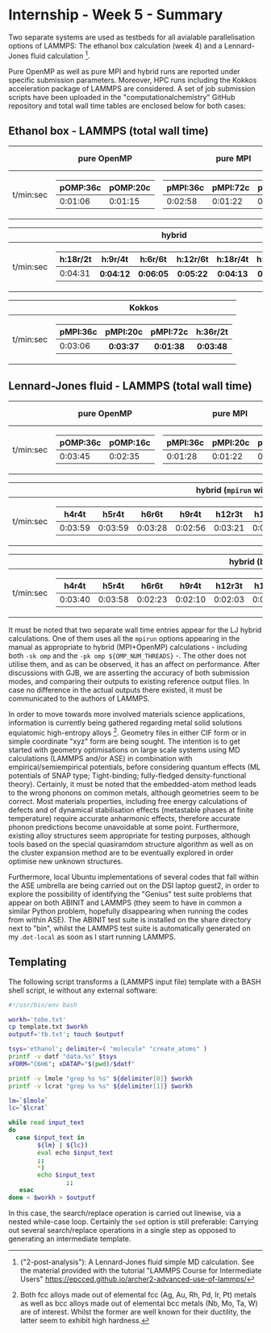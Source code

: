 # Internship - Week 5 - Summary

Two separate systems are used as testbeds for all avialable parallelisation options of LAMMPS: The ethanol box calculation (week 4) and a Lennard-Jones fluid calculation [^1].

Pure OpenMP as well as pure MPI and hybrid runs are reported under specific submission parameters. Moreover, HPC runs including the Kokkos acceleration package of LAMMPS are considered. A set of job submission scripts have been uploaded in the "computationalchemistry" GitHub repository and total wall time tables are enclosed below for both cases:

## Ethanol box - LAMMPS (total wall time)

|          |      pure OpenMP     |           pure MPI            | one core |
|----------|----------------------|-------------------------------|----------|
|t/min:sec | <table>  <thead>  <tr>  <th>pOMP:36c</th>  <th>pOMP:20c</th>  </tr>  </thead>  <tbody>  <tr>  <td>0:01:06</td>  <td>0:01:15</td>  </tr>  </tbody>  </table>      | <table>  <thead>  <tr>  <th>pMPI:36c</th>  <th>pMPI:72c</th>  <th>pMPI:144c</th>  </tr>  </thead>  <tbody>  <tr>  <td>0:02:58</td>  <td>0:01:22</td>  <td>0:01:02</td>  </tr>  </tbody>  </table>      | 0:08:19 |

|          |                            hybrid                              |
|----------|----------------------------------------------------------------|
|t/min:sec | <table>  <thead>  <tr>  <th>h:18r/2t</th>  <th>h:9r/4t</th>  <th>h:6r/6t</th>  <th>h:12r/6t</th>  <th>h:18r/4t</th>  <th>h:36r/2t</th>  </tr>  </thead>  <tbody>  <tr>  <td>0:04:31</th>  <th>0:04:12</th>  <th>0:06:05</th>  <th>0:05:22</th>  <th>0:04:13</th>  <th>0:02:48</td>  </tr>  </tbody>  </table>      |

|          |               Kokkos                     |
|----------|------------------------------------------|
|t/min:sec |  <table>  <thead>  <tr>  <th>pMPI:36c</th>  <th>pMPI:20c</th>  <th>pMPI:72c</th>  <th>h:36r/2t</th>  </tr>  </thead>  <tbody>  <tr>  <td>0:03:06 </th>  <th>0:03:37</th>  <th>0:01:38</th>  <th>0:03:48</td>  </tr>  </tbody>  </table>      |                                     |

## Lennard-Jones fluid - LAMMPS (total wall time)

|          |      pure OpenMP     |           pure MPI            | one core |
|----------|----------------------|-------------------------------|----------|
|t/min:sec | <table>  <thead>  <tr>  <th>pOMP:36c</th>  <th>pOMP:16c</th>  </tr>  </thead>  <tbody>  <tr>  <td>0:03:45</td>  <td>0:02:35</td>  </tr>  </tbody>  </table>      | <table>  <thead>  <tr>  <th>pMPI:36c</th>  <th>pMPI:20c</th>  <th>pMPI108</th>  </tr>  </thead>  <tbody>  <tr>  <td>0:01:28</td>  <td>0:01:22</td>  <td>0:00:53</td>  </tr>  </tbody>  </table>      | 0:10:20 |

|           |       hybrid (`mpirun` with "-sf" and "-pk")       |
|-----------|----------------------------------------------------|
| t/min:sec | <table>  <thead>  <tr>  <th>h4r4t</th>  <th>h5r4t</th>  <th>h6r6t</th>  <th>h9r4t</th>  <th>h12r3t</th>  <th>h18r2t</th>  <th>h12r6t</th> <th>h18r4t</th>  <th>h36r2t</th>  <th>h12r12t</th>  <th>h72r2t</th>  </tr>  </thead>  <tbody>  <tr>  <td>0:03:59</td>  <td>0:03:59</td>  <td>0:03:28</td>  <td>0:02:56</td>  <td>0:03:21</td>  <td>0:02:42</td>  <td>0:02:34</td>  <td>0:02:16</td> <td>0:01:29</td>  <td>0:04:02</td>  <td>0:01:34</td>  </tr>  </tbody>  </table>      |

|           |               hybrid (bare `mpirun`)               |
|-----------|----------------------------------------------------|
| t/min:sec | <table>  <thead>  <tr>  <th>h4r4t</th>  <th>h5r4t</th>  <th>h6r6t</th>  <th>h9r4t</th>  <th>h12r3t</th>  <th>h18r2t</th>  <th>h12r6t</th> <th>h18r4t</th>  <th>h36r2t</th>  <th>h12r12t</th>  <th>h72r2t</th>  </tr>  </thead>  <tbody>  <tr>  <td>0:03:40</td>  <td>0:03:58</td>  <td>0:02:23</td>  <td>0:02:10</td>  <td>0:02:03</td>  <td>0:02:23</td>  <td>0:01:49</td>  <td>0:01:47</td> <td>0:01:18</td>  <td>0:01:53</td>  <td>0:01:11</td>  </tr>  </tbody>  </table>      |

It must be noted that two separate wall time entries appear for the LJ hybrid calculations. One of them uses all the `mpirun` options appearing in the manual as appropriate to hybrid (MPI+OpenMP) calculations - including both `-sk omp` and the `-pk omp ${OMP_NUM_THREADS}` -. The other does not utilise them, and as can be observed, it has an affect on performance. After discussions with GJB, we are asserting the accuracy of both submission modes, and comparing their outputs to existing reference output files. In case no difference in the actual outputs there existed, it must be communicated to the authors of LAMMPS. 

In order to move towards more involved materials science applications, information is currently being gathered regarding metal solid solutions equiatomic high-entropy alloys [^2]. Geometry files in either CIF form or in simple coordinate "xyz" form are being sought. The intention is to get started with geometry optimisations on large scale systems using MD calculations (LAMMPS and/or ASE) in combination with empirical/semiempirical potentials, before considering quantum effects (ML potentials of SNAP type; Tight-binding; fully-fledged density-functional theory). Certainly, it must be noted that the embedded-atom method leads to the wrong phonons on common metals, although geometries seem to be correct. Most materials properties, including free energy calculations of defects and of dynamical stabilisation effects (metastable phases at finite temperature) require accurate anharmonic effects, therefore accurate phonon predictions become unavoidable at some point. Furthermore, existing alloy structures seem appropriate for testing purposes, although tools based on the special quasiramdom structure algorithm as well as on the cluster expansion method are to be eventually explored in order optimise new unknown structures.

Furthermore, local Ubuntu implementations of several codes that fall within the ASE umbrella are being carried out on the DSI laptop guest2, in order to explore the possibility of identifying the "Genius" test suite problems that appear on both ABINIT and LAMMPS (they seem to have in common a similar Python problem, hopefully disappearing when running the codes from within ASE). The ABINIT test suite is installed on the share directory next to "bin", whilst the LAMMPS test suite is automatically generated on my .`dot-local` as soon as I start running LAMMPS.

## Templating

The following script transforms a (LAMMPS input file) template with a BASH shell script, ie without any external software:
```bash
#!/usr/bin/env bash

workh='tobe.txt'
cp template.txt $workh
outputf='tb.txt'; touch $outputf

tsys='ethanol'; delimiter=( "molecule" "create_atoms" ) 
printf -v datf "data.%s" $tsys
xFORM="C6H6"; xDATAP="$(pwd)/$datf"

printf -v lmole "grep %s %s" ${delimiter[0]} $workh
printf -v lcrat "grep %s %s" ${delimiter[1]} $workh

lm=`$lmole`
lc=`$lcrat`

while read input_text
do
  case $input_text in
        ${lm} | ${lc}) 
		eval echo $input_text
		;;
        *)              
		echo $input_text
                ;;
   esac
done < $workh > $outputf
```
In this case, the search/replace operation is carried out linewise, via a nested while-case loop. Certainly the `sed` option is still preferable: Carrying out several search/replace operations in a single step as opposed to generating an intermediate template.

[^1]: ("2-post-analysis"): A Lennard-Jones fluid simple MD calculation. See the material provided with the tutorial "LAMMPS Course for Intermediate Users" https://epcced.github.io/archer2-advanced-use-of-lammps/

[^2]: Both fcc alloys made out of elemental fcc (Ag, Au, Rh, Pd, Ir, Pt) metals as well as bcc alloys made out of elemental bcc metals (Nb, Mo, Ta, W) are of interest. Whilst the former are well known for their ductility, the latter seem to exhibit high hardness.